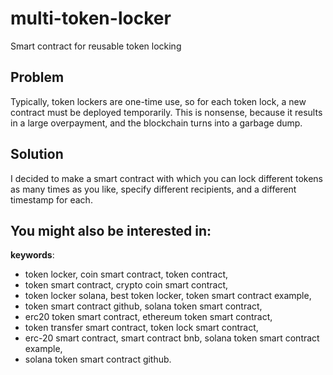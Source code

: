 # multi-token-locker
Smart contract for reusable token locking

## Problem

Typically, token lockers are one-time use, so for each token lock, a new contract must be deployed temporarily. This is nonsense, because it results in a large overpayment, and the blockchain turns into a garbage dump.

## Solution

I decided to make a smart contract with which you can lock different tokens as many times as you like, specify different recipients, and a different timestamp for each.

## You might also be interested in:


**keywords**:
* token locker, coin smart contract, token contract,
* token smart contract, crypto coin smart contract,
* token locker solana, best token locker, token smart contract example,
* token smart contract github, solana token smart contract,
* erc20 token smart contract, ethereum token smart contract,
* token transfer smart contract, token lock smart contract,
* erc-20 smart contract, smart contract bnb, solana token smart contract example,
* solana token smart contract github.
